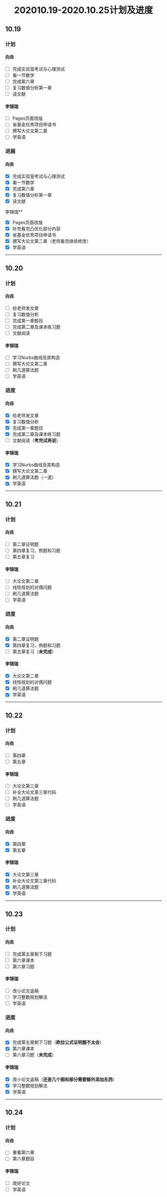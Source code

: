 # <center>202010.19-2020.10.25计划及进度

## 10.19

### 计划

#### 向垚

- [ ] 完成实验室考试与心理测试
- [ ] 看一节数学
- [ ] 完成第六章
- [ ] 复习数值分析第一章
- [ ] 读文献

#### 李锦瑞

- [ ] Pages页面改版
- [ ] 省基金优秀项目申请书
- [ ] 撰写大论文第二章
- [ ] 学英语

### 进展

#### 向垚

- [x] 完成实验室考试与心理测试
- [x] 看一节数学
- [x] 完成第六章
- [x] 复习数值分析第一章
- [x] 读文献

李锦瑞**

- [x] Pages页面改版
- [x] 补充看完凸优化部分内容
- [x] 省基金优秀项目申请书
- [x] 撰写大论文第二章（老师看完继续修改）
- [x] 学英语
 
---

## 10.20

### 计划

#### 向垚

- [ ] 给老师发文章
- [ ] 复习数值分析
- [ ] 完成第一章题目
- [ ] 完成第二章及课本练习题
- [ ] 文献阅读
 
#### 李锦瑞

- [ ] 学习Nurbs曲线及其构造
- [ ] 撰写大论文第二章
- [ ] 刷几道算法题
- [ ] 学英语

### 进度

#### 向垚

- [x] 给老师发文章
- [x] 复习数值分析
- [x] 完成第一章题目
- [x] 完成第二章及课本练习题
- [ ] 文献阅读（**考完试再说**）

#### 李锦瑞

- [x] 学习Nurbs曲线及其构造
- [x] 撰写大论文第二章
- [x] 刷几道算法题（一道）
- [x] 学英语

---

## 10.21

### 计划

#### 向垚

- [ ] 第二章证明题
- [ ] 第四章复习，例题和习题
- [ ] 第五章复习

#### 李锦瑞

- [ ] 大论文第二章
- [ ] 线性规划的对偶问题
- [ ] 刷几道算法题
- [ ] 学英语

### 进度

#### 向垚

- [x] 第二章证明题
- [x] 第四章复习，例题和习题
- [ ] 第五章复习（**未完成**）

#### 李锦瑞

- [x] 大论文第二章
- [x] 线性规划的对偶问题
- [x] 刷几道算法题
- [x] 学英语

---

## 10.22

### 计划

#### 向垚

- [ ] 第四章
- [ ] 第五章

#### 李锦瑞

- [ ] 大论文第三章
- [ ] 补全大论文第三章代码
- [ ] 刷几道算法题
- [ ] 学英语

### 进度

#### 向垚

- [x] 第四章
- [x] 第五章

#### 李锦瑞

- [x] 大论文第三章
- [x] 补全大论文第三章代码
- [x] 刷几道算法题
- [x] 学英语

---

## 10.23

### 计划

#### 向垚

- [ ] 完成第五章剩下习题
- [ ] 第六章课本
- [ ] 第六章习题

#### 李锦瑞

- [ ] 改小论文返稿
- [ ] 学习整数规划解法
- [ ] 学英语

### 进度

#### 向垚

- [x] 完成第五章剩下习题（**欧拉公式证明题不太会**）
- [x] 第六章课本
- [ ] 第六章习题（**未完成**）

#### 李锦瑞

- [x] 改小论文返稿（**还差几个图和部分需要额外添加东西**）
- [x] 学习整数规划解法
- [x] 学英语

---

## 10.24

### 计划

#### 向垚

- [ ] 重看第六章
- [ ] 第六章题目

#### 李锦瑞

- [ ] 改好论文
- [ ] 学英语
